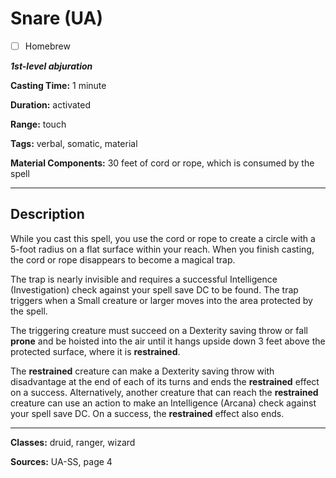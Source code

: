 # Snare (UA)

- [ ] Homebrew

***1st-level abjuration***

**Casting Time:** 1 minute

**Duration:** activated

**Range:** touch

**Tags:** verbal, somatic, material

**Material Components:** 30 feet of cord or rope, which is consumed by the spell

---

## Description
While you cast this spell, you use the cord or rope to create a circle with a 5-foot radius on a flat surface within your reach. When you finish casting, the cord or rope disappears to become a magical trap.

The trap is nearly invisible and requires a successful Intelligence (Investigation) check against your spell save DC to be found. The trap triggers when a Small creature or larger moves into the area protected by the spell.

The triggering creature must succeed on a Dexterity saving throw or fall **prone** and be hoisted into the air until it hangs upside down 3 feet above the protected surface, where it is **restrained**.

The **restrained** creature can make a Dexterity saving throw with disadvantage at the end of each of its turns and ends the **restrained** effect on a success. Alternatively, another creature that can reach the **restrained** creature can use an action to make an Intelligence (Arcana) check against your spell save DC. On a success, the **restrained** effect also ends.

---

**Classes:** druid, ranger, wizard

**Sources:** UA-SS, page 4
